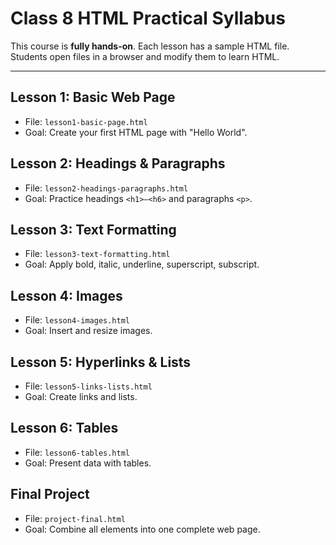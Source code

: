 # Class 8 HTML Practical Syllabus

This course is **fully hands-on**. Each lesson has a sample HTML file.  
Students open files in a browser and modify them to learn HTML.

---

## Lesson 1: Basic Web Page
- File: `lesson1-basic-page.html`
- Goal: Create your first HTML page with "Hello World".

## Lesson 2: Headings & Paragraphs
- File: `lesson2-headings-paragraphs.html`
- Goal: Practice headings `<h1>–<h6>` and paragraphs `<p>`.

## Lesson 3: Text Formatting
- File: `lesson3-text-formatting.html`
- Goal: Apply bold, italic, underline, superscript, subscript.

## Lesson 4: Images
- File: `lesson4-images.html`
- Goal: Insert and resize images.

## Lesson 5: Hyperlinks & Lists
- File: `lesson5-links-lists.html`
- Goal: Create links and lists.

## Lesson 6: Tables
- File: `lesson6-tables.html`
- Goal: Present data with tables.

## Final Project
- File: `project-final.html`
- Goal: Combine all elements into one complete web page.